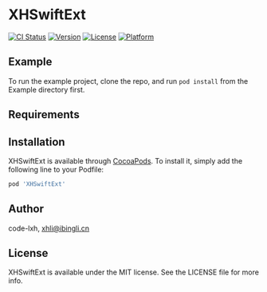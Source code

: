 # XHSwiftExt

[![CI Status](https://img.shields.io/travis/code-lxh/XHSwiftExt.svg?style=flat)](https://travis-ci.org/code-lxh/XHSwiftExt)
[![Version](https://img.shields.io/cocoapods/v/XHSwiftExt.svg?style=flat)](https://cocoapods.org/pods/XHSwiftExt)
[![License](https://img.shields.io/cocoapods/l/XHSwiftExt.svg?style=flat)](https://cocoapods.org/pods/XHSwiftExt)
[![Platform](https://img.shields.io/cocoapods/p/XHSwiftExt.svg?style=flat)](https://cocoapods.org/pods/XHSwiftExt)

## Example

To run the example project, clone the repo, and run `pod install` from the Example directory first.

## Requirements

## Installation

XHSwiftExt is available through [CocoaPods](https://cocoapods.org). To install
it, simply add the following line to your Podfile:

```ruby
pod 'XHSwiftExt'
```

## Author

code-lxh, xhli@ibingli.cn

## License

XHSwiftExt is available under the MIT license. See the LICENSE file for more info.
